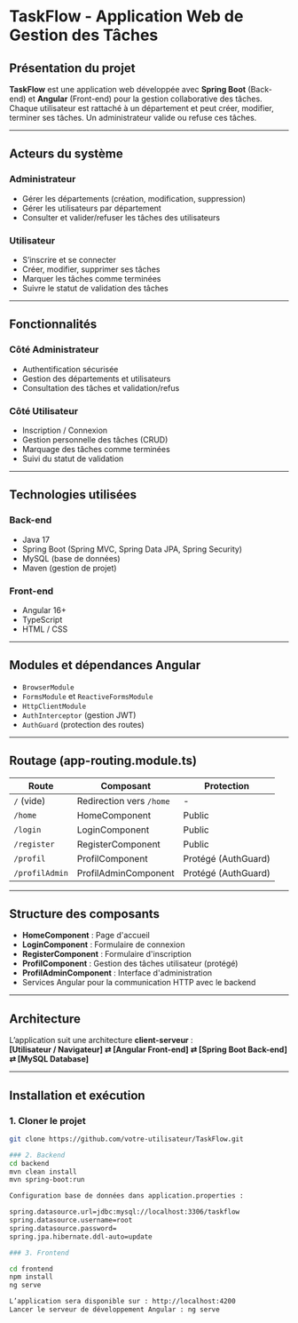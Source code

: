 # TaskFlow - Application Web de Gestion des Tâches

## Présentation du projet  
**TaskFlow** est une application web développée avec **Spring Boot** (Back-end) et **Angular** (Front-end) pour la gestion collaborative des tâches.  
Chaque utilisateur est rattaché à un département et peut créer, modifier, terminer ses tâches. Un administrateur valide ou refuse ces tâches.

---

## Acteurs du système

### Administrateur  
- Gérer les départements (création, modification, suppression)  
- Gérer les utilisateurs par département  
- Consulter et valider/refuser les tâches des utilisateurs  

### Utilisateur  
- S’inscrire et se connecter  
- Créer, modifier, supprimer ses tâches  
- Marquer les tâches comme terminées  
- Suivre le statut de validation des tâches  

---

## Fonctionnalités

### Côté Administrateur  
- Authentification sécurisée  
- Gestion des départements et utilisateurs  
- Consultation des tâches et validation/refus  

### Côté Utilisateur  
- Inscription / Connexion  
- Gestion personnelle des tâches (CRUD)  
- Marquage des tâches comme terminées  
- Suivi du statut de validation  

---

## Technologies utilisées

### Back-end  
- Java 17  
- Spring Boot (Spring MVC, Spring Data JPA, Spring Security)  
- MySQL (base de données)  
- Maven (gestion de projet)  

### Front-end  
- Angular 16+  
- TypeScript  
- HTML / CSS  

---

## Modules et dépendances Angular

- `BrowserModule`  
- `FormsModule` et `ReactiveFormsModule`  
- `HttpClientModule`  
- `AuthInterceptor` (gestion JWT)  
- `AuthGuard` (protection des routes)  

---

## Routage (app-routing.module.ts)

| Route          | Composant            | Protection           |
|----------------|----------------------|---------------------|
| `/` (vide)     | Redirection vers `/home` | -                  |
| `/home`        | HomeComponent        | Public              |
| `/login`       | LoginComponent       | Public              |
| `/register`    | RegisterComponent    | Public              |
| `/profil`      | ProfilComponent      | Protégé (AuthGuard) |
| `/profilAdmin` | ProfilAdminComponent | Protégé (AuthGuard)|

---

## Structure des composants

- **HomeComponent** : Page d'accueil  
- **LoginComponent** : Formulaire de connexion  
- **RegisterComponent** : Formulaire d'inscription  
- **ProfilComponent** : Gestion des tâches utilisateur (protégé)  
- **ProfilAdminComponent** : Interface d'administration  
- Services Angular pour la communication HTTP avec le backend  

---

## Architecture

L’application suit une architecture **client-serveur** :  
**[Utilisateur / Navigateur] ⇄ [Angular Front-end] ⇄ [Spring Boot Back-end] ⇄ [MySQL Database]**

---

## Installation et exécution

### 1. Cloner le projet  
```bash
git clone https://github.com/votre-utilisateur/TaskFlow.git

### 2. Backend 
cd backend
mvn clean install
mvn spring-boot:run

Configuration base de données dans application.properties :

spring.datasource.url=jdbc:mysql://localhost:3306/taskflow
spring.datasource.username=root
spring.datasource.password=
spring.jpa.hibernate.ddl-auto=update

### 3. Frontend

cd frontend
npm install
ng serve

L’application sera disponible sur : http://localhost:4200
Lancer le serveur de développement Angular : ng serve








